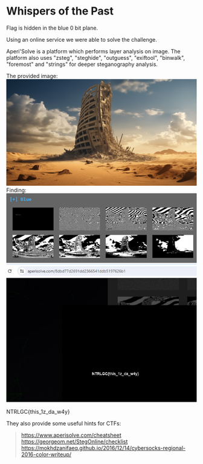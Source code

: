 # Whispers of the Past

Flag is hidden in the blue 0 bit plane.

Using an online service we were able to solve the challenge.

Aperi'Solve is a platform which performs layer analysis on image.
The platform also uses "zsteg", "steghide", "outguess", "exiftool", "binwalk", "foremost" and "strings" for deeper steganography analysis.


The provided image:
![whispersofthepast.png](whispersofthepast.png)
Finding:
![blue.JPG](blue.JPG)
![solution.JPG](solution.JPG)

NTRLGC{this_1z_da_w4y}

They also provide some useful hints for CTFs: 
> https://www.aperisolve.com/cheatsheet
> https://georgeom.net/StegOnline/checklist
> https://mokhdzanifaeq.github.io/2016/12/14/cybersocks-regional-2016-color-writeup/